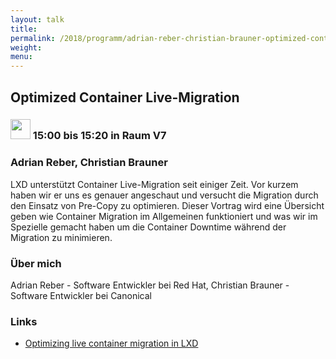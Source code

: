 ```yaml
---
layout: talk
title:
permalink: /2018/programm/adrian-reber-christian-brauner-optimized-container-live-migration/
weight:
menu:
---
```

## Optimized Container Live-Migration

### <img height = "32" src="../../../images/talk.svg"> 15:00 bis 15:20 in Raum V7

### Adrian Reber, Christian Brauner

LXD unterstützt Container Live-Migration seit einiger Zeit. Vor kurzem haben wir er uns es genauer angeschaut und versucht die Migration durch den Einsatz von Pre-Copy zu optimieren. Dieser Vortrag wird eine Übersicht geben wie Container Migration im Allgemeinen funktioniert und was wir im Spezielle gemacht haben um die Container Downtime während der Migration zu minimieren.

### Über mich

Adrian Reber - Software Entwickler bei Red Hat, Christian Brauner - Software Entwickler bei Canonical

### Links

- <a href="https://lisas.de/~adrian/?p=1294" target="_blank">Optimizing live container migration in LXD</a>